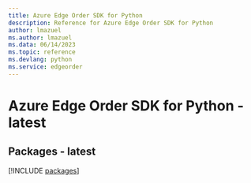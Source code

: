 ```yaml
---
title: Azure Edge Order SDK for Python
description: Reference for Azure Edge Order SDK for Python
author: lmazuel
ms.author: lmazuel
ms.data: 06/14/2023
ms.topic: reference
ms.devlang: python
ms.service: edgeorder
---
```

# Azure Edge Order SDK for Python - latest
## Packages - latest
[!INCLUDE [packages](edge-order-index.md)]